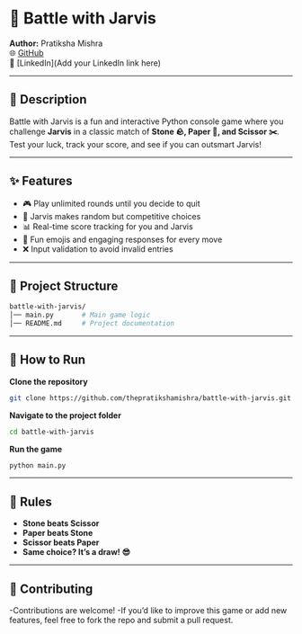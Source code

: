 # 🤖 Battle with Jarvis

**Author:** Pratiksha Mishra  
🌐 [GitHub](https://github.com/thepratikshamishra)  
💼 [LinkedIn](Add your LinkedIn link here)  

---

## 📜 Description
Battle with Jarvis is a fun and interactive Python console game where you challenge **Jarvis** in a classic match of **Stone 🪨, Paper 📄, and Scissor ✂️**.  
Test your luck, track your score, and see if you can outsmart Jarvis!

---

## ✨ Features
- 🎮 Play unlimited rounds until you decide to quit  
- 🧠 Jarvis makes random but competitive choices  
- 📊 Real-time score tracking for you and Jarvis  
- 💬 Fun emojis and engaging responses for every move  
- ❌ Input validation to avoid invalid entries  

---

## 📂 Project Structure
```perl
battle-with-jarvis/
│── main.py       # Main game logic
│── README.md     # Project documentation
```
---
## 🚀 How to Run
**Clone the repository**
```bash
git clone https://github.com/thepratikshamishra/battle-with-jarvis.git
```
**Navigate to the project folder**
```bash
cd battle-with-jarvis
```
**Run the game**
```bash
python main.py
```
---
## 📌 Rules
- **Stone beats Scissor**
- **Paper beats Stone**
- **Scissor beats Paper**
- **Same choice? It’s a draw! 😎**
---
## 🙌 Contributing
-Contributions are welcome!
-If you’d like to improve this game or add new features, feel free to fork the repo and submit a pull request.
